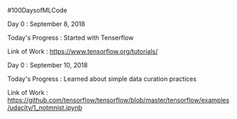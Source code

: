 #100DaysofMLCode

Day 0 : September 8, 2018

Today's Progress : Started with Tenserflow

Link of Work : https://www.tensorflow.org/tutorials/  

Day 0 : September 10, 2018

Today's Progress : Learned about simple data curation practices

Link of Work : https://github.com/tensorflow/tensorflow/blob/master/tensorflow/examples/udacity/1_notmnist.ipynb
